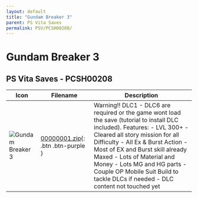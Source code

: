 ```yaml
---
layout: default
title: "Gundam Breaker 3"
parent: PS Vita Saves
permalink: PSV/PCSH00208/
---
```

# Gundam Breaker 3

## PS Vita Saves - PCSH00208

| Icon | Filename | Description |
|------|----------|-------------|
| ![Gundam Breaker 3](https://github.com/bucanero/apollo-vita/raw/main/sce_sys/icon0.png) | [00000001.zip](00000001.zip){: .btn .btn-purple } | Warning!! DLC1 - DLC6 are required or the game wont load the save (tutorial to install DLC included).  Features: - LVL 300+ - Cleared all story mission for all Difficulty - All Ex & Burst Action - Most of EX and Burst skill already Maxed - Lots of Material and Money - Lots MG and HG parts - Couple OP Mobile Suit Build to tackle DLCs if needed - DLC content not touched yet  |
